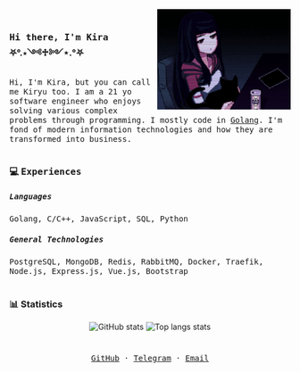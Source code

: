 <div>
    <img align="right" height="180px" src="profile.gif" alt="Profile picture" /><br>
    <h3><samp>Hi there, I'm Kira</samp> ⛧°.⋆༺♱༻⋆.°⛧</h3>
    <p><samp>
        Hi, I'm Kira, but you can call me Kiryu too. I am a 21 yo software engineer who enjoys solving various complex problems through programming.
        I mostly code in <a href="https://go.dev/">Golang</a>. I'm fond of modern information technologies and how they are transformed into business.
    </samp></p>
</div>

#

### 💻 <samp>Experiences</samp>

##### <samp>Languages</samp>
<samp>Golang, C/C++, JavaScript, SQL, Python</samp>

##### <samp>General Technologies</samp>
<samp>PostgreSQL, MongoDB, Redis, RabbitMQ, Docker, Traefik, Node.js, Express.js, Vue.js, Bootstrap</samp>

#

### 📊 Statistics
<div align="center">
    <img width="440px" src="https://github-readme-stats-git-main-oestradiol.vercel.app/api?username=kiryu2k&show_icons=true&theme=prussian&hide_border=true&bg_color=00000000&show=reviews,discussions_started,discussions_answered,prs_merged,prs_merged_percentage&line_height=19&include_all_commits=true" alt="GitHub stats" />
    <img width="273px" src="https://github-readme-stats-git-main-oestradiol.vercel.app/api/top-langs?username=kiryu2k&theme=prussian&layout=compact&hide_border=true&langs_count=14&exclude_repo=github-readme-streak-stats,github-readme-stats&hide=html&bg_color=00000000" alt="Top langs stats" />
</div>

#

<div align="center">
    <samp><a href="https://github.com/kiryu2k">GitHub</a> · <a href="https://t.me/kirrryu">Telegram</a> · <a href="mailto:sailor.kirill@gmail.com">Email</a></samp>
</div>